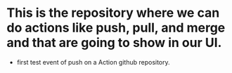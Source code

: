 # This is the repository where we can do actions like push, pull, and merge and that are going to show in our UI.
 - first test event of push on a Action github repository.
